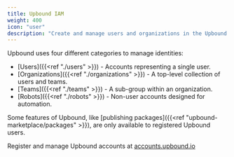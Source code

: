 ```yaml
---
title: Upbound IAM
weight: 400
icon: "user"
description: "Create and manage users and organizations in the Upbound Console."
---
```


Upbound uses four different categories to manage identities:

- [Users]({{<ref "./users" >}}) - Accounts representing a single user.
- [Organizations]({{<ref "./organizations" >}}) - A top-level collection of
  users and teams.
- [Teams]({{<ref "./teams" >}}) - A sub-group within an organization.
- [Robots]({{<ref "./robots" >}}) - Non-user accounts designed for
  automation.

Some features of Upbound, like [publishing packages]({{<ref "upbound-marketplace/packages" >}}), are only available to registered Upbound users.

Register and manage Upbound accounts at [accounts.upbound.io](https://accounts.upbound.io)
